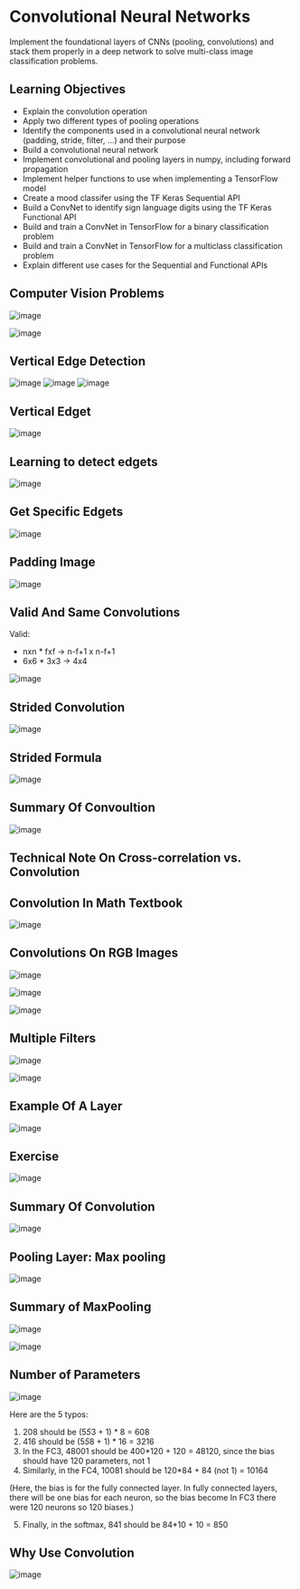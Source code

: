 # Convolutional Neural Networks

Implement the foundational layers of CNNs (pooling, convolutions) and stack them properly in a deep network to solve multi-class image classification problems.

## Learning Objectives

* Explain the convolution operation
* Apply two different types of pooling operations
* Identify the components used in a convolutional neural network (padding, stride, filter, ...) and their purpose
* Build a convolutional neural network
* Implement convolutional and pooling layers in numpy, including forward propagation
* Implement helper functions to use when implementing a TensorFlow model
* Create a mood classifer using the TF Keras Sequential API
* Build a ConvNet to identify sign language digits using the TF Keras Functional API
* Build and train a ConvNet in TensorFlow for a binary classification problem
* Build and train a ConvNet in TensorFlow for a multiclass classification problem
* Explain different use cases for the Sequential and Functional APIs

## Computer Vision Problems

![image](images/1.png)

![image](images/2.png)

## Vertical Edge Detection

![image](images/3.png)
![image](images/4.png)
![image](images/5.png)

## Vertical Edget

![image](images/6.png)

## Learning to detect edgets

![image](images/7.png)

## Get Specific Edgets 

![image](images/8.png)

## Padding Image

![image](images/9.png)

## Valid And Same Convolutions
Valid: 
* nxn * fxf -> n-f+1  x n-f+1 
* 6x6 * 3x3 -> 4x4

![image](images/11.png)

## Strided Convolution

![image](images/12.png)

## Strided Formula 

![image](images/13.png)

## Summary Of Convoultion

![image](images/14.png)

## Technical Note On Cross-correlation vs. Convolution

## Convolution In Math Textbook

![image](images/15.png)

## Convolutions On RGB Images

![image](images/16.png)

![image](images/17.png)

![image](images/18.png)

## Multiple Filters

![image](images/19.png)

![image](images/20.png)

## Example Of A Layer

![image](images/22.png)

## Exercise

![image](images/23.png)

## Summary Of Convolution

![image](images/24.png)

## Pooling Layer: Max pooling

![image](images/25.png)

## Summary of MaxPooling

![image](images/26.png)

![image](images/27.png)

## Number of Parameters

![image](images/28.png)

Here are the 5 typos:

1. 208 should be (5*5*3 + 1) * 8 = 608
2. 416 should be (5*5*8 + 1) * 16 = 3216
3.  In the FC3, 48001 should be 400*120 + 120 = 48120, since the bias should have 120 parameters, not 1
4.  Similarly, in the FC4, 10081 should be 120*84 + 84 (not 1) = 10164

(Here, the bias is for the fully connected layer.  In fully connected layers, there will be one bias for each neuron, so the bias become In FC3 there were 120 neurons so 120 biases.)

5. Finally, in the softmax, 841 should be 84*10 + 10 = 850

## Why Use Convolution

![image](images/29.png)